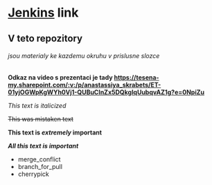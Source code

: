 # [Jenkins](http://testlab.tesena.com:8080/job/TechnicalSkills_AnastassiyaSkrabets/) link
## V teto repozitory
###### jsou materialy ke kazdemu okruhu v prislusne slozce

**Odkaz na video s prezentaci je tady https://tesena-my.sharepoint.com/:v:/p/anastassiya_skrabets/ET-01yjOGWpKgWYh0Vj1-QUBuCInZx5DQkgIqUubqvAZ1g?e=0NpiZu**

*This text is italicized*

~~This was mistaken text~~

**This text is _extremely_ important**

***All this text is important***

- merge_conflict
- branch_for_pull
- cherrypick


